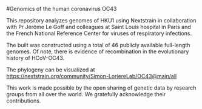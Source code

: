 #Genomics of the human coronavirus OC43
  
This repository analyzes genomes of HKU1 using Nextstrain in collaboration with Pr Jérôme Le Goff and colleagues at Saint Louis hospital in Paris and the French National Reference Center for viruses of respiratory infections. 
  
The built was constructed using a total of 46 publicly available full-length genomes. Of note, there is evidence of recombination in the evolutionary history of HCoV-OC43.
 
The phylogeny can be visualized at https://nextstrain.org/community/Simon-LoriereLab/OC43@main/all



This work is made possible by the open sharing of genetic data by research groups from all over the world. We gratefully acknowledge their contributions.

